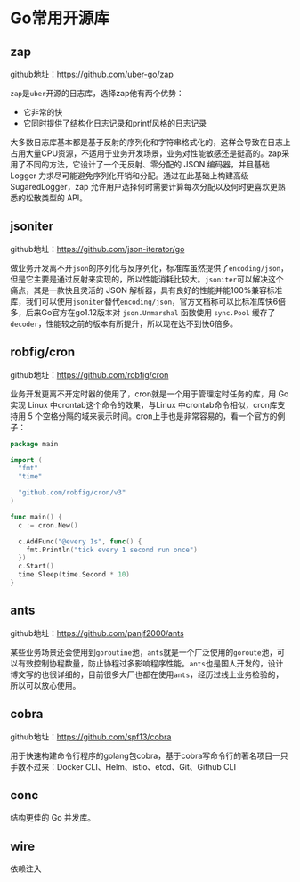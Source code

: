 # Go常用开源库

## zap

github地址：https://github.com/uber-go/zap

`zap`是`uber`开源的日志库，选择zap他有两个优势：

* 它非常的快
* 它同时提供了结构化日志记录和printf风格的日志记录

大多数日志库基本都是基于反射的序列化和字符串格式化的，这样会导致在日志上占用大量CPU资源，不适用于业务开发场景，业务对性能敏感还是挺高的。zap采用了不同的方法，它设计了一个无反射、零分配的 JSON 编码器，并且基础 Logger 力求尽可能避免序列化开销和分配。通过在此基础上构建高级 SugaredLogger，zap 允许用户选择何时需要计算每次分配以及何时更喜欢更熟悉的松散类型的 API。

## jsoniter

github地址：https://github.com/json-iterator/go

做业务开发离不开`json`的序列化与反序列化，标准库虽然提供了`encoding/json`，但是它主要是通过反射来实现的，所以性能消耗比较大。`jsoniter`可以解决这个痛点，其是一款快且灵活的 JSON 解析器，具有良好的性能并能100%兼容标准库，我们可以使用`jsoniter`替代`encoding/json`，官方文档称可以比标准库快6倍多，后来Go官方在go1.12版本对 `json.Unmarshal` 函数使用 `sync.Pool` 缓存了 `decoder`，性能较之前的版本有所提升，所以现在达不到快6倍多。

## robfig/cron

github地址：https://github.com/robfig/cron

业务开发更离不开定时器的使用了，cron就是一个用于管理定时任务的库，用 Go 实现 Linux 中crontab这个命令的效果，与Linux 中crontab命令相似，cron库支持用 5 个空格分隔的域来表示时间。cron上手也是非常容易的，看一个官方的例子：

```go
package main

import (
  "fmt"
  "time"

  "github.com/robfig/cron/v3"
)

func main() {
  c := cron.New()

  c.AddFunc("@every 1s", func() {
    fmt.Println("tick every 1 second run once")
  })
  c.Start()
  time.Sleep(time.Second * 10)
}
```

## ants

github地址：https://github.com/panjf2000/ants

某些业务场景还会使用到`goroutine`池，`ants`就是一个广泛使用的`goroute`池，可以有效控制协程数量，防止协程过多影响程序性能。`ants`也是国人开发的，设计博文写的也很详细的，目前很多大厂也都在使用`ants`，经历过线上业务检验的，所以可以放心使用。

## cobra

github地址：https://github.com/spf13/cobra

用于快速构建命令行程序的golang包cobra，基于cobra写命令行的著名项目一只手数不过来：Docker CLI、Helm、istio、etcd、Git、Github CLI

## conc

结构更佳的 Go 并发库。

## wire

依赖注入








